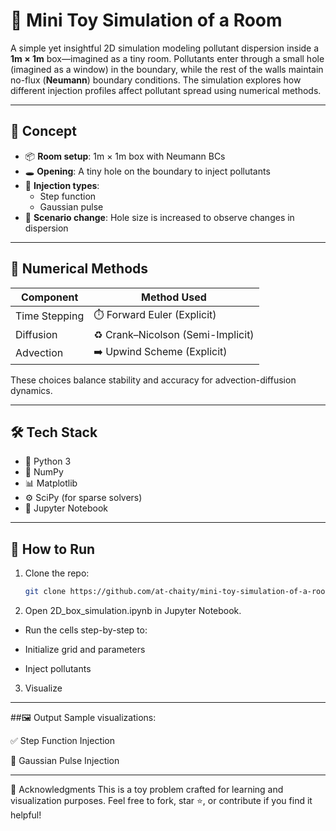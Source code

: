 
# 🧪 Mini Toy Simulation of a Room

A simple yet insightful 2D simulation modeling pollutant dispersion inside a **1m × 1m** box—imagined as a tiny room. Pollutants enter through a small hole (imagined as a window) in the boundary, while the rest of the walls maintain no-flux (**Neumann**) boundary conditions. The simulation explores how different injection profiles affect pollutant spread using numerical methods.

---

## 🧠 Concept

- 📦 **Room setup**: 1m × 1m box with Neumann BCs
- 🕳️ **Opening**: A tiny hole on the boundary to inject pollutants
- 💨 **Injection types**:
  - Step function
  - Gaussian pulse
- 🔁 **Scenario change**: Hole size is increased to observe changes in dispersion

---

## 🧮 Numerical Methods

| Component    | Method Used             |
|-------------|--------------------------|
| Time Stepping | ⏱️ Forward Euler (Explicit) |
| Diffusion    | ♻️ Crank–Nicolson (Semi-Implicit) |
| Advection    | ➡️ Upwind Scheme (Explicit)   |

These choices balance stability and accuracy for advection-diffusion dynamics.

---
## 🛠️ Tech Stack

- 🐍 Python 3
- 🔢 NumPy
- 📊 Matplotlib
- ⚙️ SciPy (for sparse solvers)
- 📓 Jupyter Notebook

---

## 🚀 How to Run

1. Clone the repo:
   ```bash
   git clone https://github.com/at-chaity/mini-toy-simulation-of-a-room-.git
2. Open 2D_box_simulation.ipynb in Jupyter Notebook.

- Run the cells step-by-step to:

- Initialize grid and parameters

- Inject pollutants

3. Visualize
---

##🖼️ Output
Sample visualizations:

✅ Step Function Injection

🌊 Gaussian Pulse Injection

---

🤝 Acknowledgments
This is a toy problem crafted for learning and visualization purposes. Feel free to fork, star ⭐, or contribute if you find it helpful!
